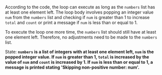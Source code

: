 According to the code, the loop can execute as long as the `numbers` list has at least one element left. The loop body involves popping an integer value `num` from the `numbers` list and checking if `num` is greater than 1 to increase `total` and `count` or print a message if `num` is less than or equal to 1.

To execute the loop one more time, the `numbers` list should still have at least one element left. Therefore, no adjustments need to be made to the `numbers` list.

State: **`numbers` is a list of integers with at least one element left, `num` is the popped integer value. If `num` is greater than 1, `total` is increased by the value of `num` and `count` is increased by 1. If `num` is less than or equal to 1, a message is printed stating 'Skipping non-positive number: num'.**